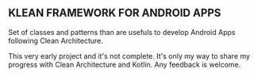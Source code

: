## KLEAN FRAMEWORK FOR ANDROID APPS

Set of classes and patterns than are usefuls to develop Android Apps following Clean Architecture.

This very early project and it's not complete. It's only my way to share my progress with Clean Architecture and Kotlin. Any feedback is welcome.
